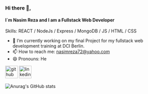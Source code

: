 
### Hi there 👋, 
#### I`m Nasim Reza and I am a Fullstack Web Developer
Skills:   REACT / NodeJs / Express / MongoDB / JS / HTML / CSS



- 🔭 I’m currently working on my final Project for my fullstack web development training at DCI Berlin.
- 📫 How to reach me: nasimreza72@yahoo.com 
- 😄 Pronouns: He 

[<img src='https://cdn.jsdelivr.net/npm/simple-icons@3.0.1/icons/github.svg' alt='github' height='40'>](https://github.com/nasimreza72)  [<img src='https://cdn.jsdelivr.net/npm/simple-icons@3.0.1/icons/linkedin.svg' alt='linkedin' height='40'>](https://www.linkedin.com/in/nasim-reza-37516964/)  


![Anurag's GitHub stats](https://github-readme-stats.vercel.app/api?username=nasimreza72&show_icons=true&theme=cobalt)

